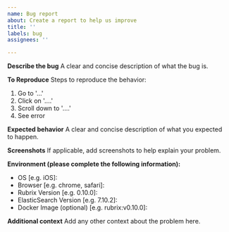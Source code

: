```yaml
---
name: Bug report
about: Create a report to help us improve
title: ''
labels: bug
assignees: ''

---
```


**Describe the bug**
A clear and concise description of what the bug is.

**To Reproduce**
Steps to reproduce the behavior:
1. Go to '...'
2. Click on '....'
3. Scroll down to '....'
4. See error

**Expected behavior**
A clear and concise description of what you expected to happen.

**Screenshots**
If applicable, add screenshots to help explain your problem.

**Environment (please complete the following information):**
 - OS [e.g. iOS]:
 - Browser [e.g. chrome, safari]:
 - Rubrix Version [e.g. 0.10.0]:
 - ElasticSearch Version [e.g. 7.10.2]:
 - Docker Image (optional) [e.g. rubrix:v0.10.0]:  

**Additional context**
Add any other context about the problem here.
